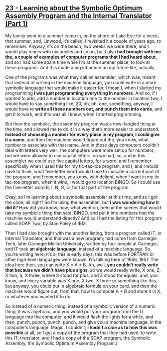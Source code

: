 ## [23 - Learning about the Symbolic Optimum Assembly Program and the Internal Translator (Part 1)](http://webofstories.com/play/17082)

My family went to a summer camp in, on the shore of Lake Erie for a
week, that summer, and, Linwood, it’s called. I revisited it a couple
of years ago, to remember. Anyway, it’s on the beach, two weeks we
were there, and I would play tennis with my uncles and so on, but I
also **had brought with me the, a couple of examples of computer
programs that I had heard about**, and so I had some spare time while
I’m at the summer place, to look at these programs. And this made a
big influence on my future life, actually.

One of the programs was
what they call an assembler, which was, meant that instead of writing
in the machine language, you could write in a more symbolic language
that would make it easier for, I mean I, when I started my programming
**I was just programming everything in numbers**. And so, if I wanted to
add, add a number in location one to the number in location two, I
would have to say something like, 20, oh, oh, one, something, anyway,
I would have to **write all these numbers out, and punch them into
cards**, and get it to work, and this was all I knew, when I started
programming.

But then the symbolic, the assembly program was a
new-fangled thing at the time, and allowed me to do it in a way that’s
more easier to understand. **Instead of choosing a number for every
place in my program, I could give it a name**, and then the machine
would figure out the, you know, what number to associate with that
name. And in those days computers couldn’t deal with letters very
well, the computers were more set up for numbers, but we were allowed
to use capital letters, so we had, so, and in this assembler we could
use five capital letters, for a word, and I remember specifically when
I used this for my tic-tac-toe program, and I, and I would have to
think, what five-letter word would I use to indicate a current part of
the program, and I remember, you know, with delight, when I want in my
tic-tac-toe program, when it wins, I would go to location BINGO. So I
could use the five-letter word B, I, N, G, O, for that part of the
program.

Okay, so I’m learning about a symbolic assembler at this
time, and so I got the code, all right? So I’m using the assembler,
but **I was wondering how it did it**? How did you know, how, what went
on, behind the scenes that would take my symbolic thing that said,
BINGO, and put it into numbers that the machine would understand
directly? And so I had the listing for this program called SOAP Two,
by Stan Poley of IBM.

Then I had also brought with me another listing,
from a program called IT, or Internal Translator, and this was a new
program; had come from Carnegie Tech, later Carnegie Mellon
University, written by four people at Carnegie, and IT took **an
algebraic language**, instead of a machine language. So you’re writing
here; it’s a; this is early days, this was before FORTRAN or other
high-level languages were known. I’m talking here of 1956, 1957. The
idea here then, you can write X = A + B. Ah, well, **you couldn’t really
write that because we didn’t have plus signs**, so we would really
write, X one, Z, X two, S, X three, where S stood for plus, and Z
stood for equals, and, you know, and every variable was X one, X two,
X three or something like this, but anyway, you could put in algebraic
formula on your card, and then the machine would figure out, from
that, how to compute A + B and store it in X, or whatever you wanted
it to do.

So instead of a numeric thing; instead of a symbolic version
of a numeric thing, it was algebraic, and you would put your program
from the IT language into the computer, and it would flash the lights
for a while, and then, punch, punch, punch, punch, and give you a
machine language, in the computer’s language. Magic. I couldn’t; **I
hadn’t a clue as to how this was possible** at all, so I got a copy of
the program that they had used, to write this IT, translator, and I
had a copy of the SOAP program, the Symbolic Assembly, the Symbolic
Optimum Assembly Program.)

